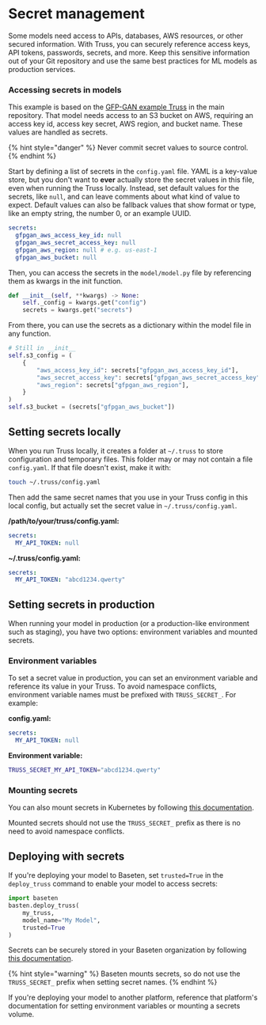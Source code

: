# Secret management

Some models need access to APIs, databases, AWS resources, or other secured information. With Truss, you can securely reference access keys, API tokens, passwords, secrets, and more. Keep this sensitive information out of your Git repository and use the same best practices for ML models as production services.

### Accessing secrets in models

This example is based on the [GFP-GAN example Truss](https://github.com/basetenlabs/truss/tree/main/examples/gfpgan) in the main repository. That model needs access to an S3 bucket on AWS, requiring an access key id, access key secret, AWS region, and bucket name. These values are handled as secrets.

{% hint style="danger" %}
Never commit secret values to source control.
{% endhint %}

Start by defining a list of secrets in the `config.yaml` file. YAML is a key-value store, but you don't want to **ever** actually store the secret values in this file, even when running the Truss locally. Instead, set default values for the secrets, like `null`, and can leave comments about what kind of value to expect. Default values can also be fallback values that show format or type, like an empty string, the number 0, or an example UUID.

```yaml
secrets:
  gfpgan_aws_access_key_id: null
  gfpgan_aws_secret_access_key: null
  gfpgan_aws_region: null # e.g. us-east-1
  gfpgan_aws_bucket: null
```

Then, you can access the secrets in the `model/model.py` file by referencing them as kwargs in the init function.

```python
def __init__(self, **kwargs) -> None:
    self._config = kwargs.get("config")
    secrets = kwargs.get("secrets")
```

From there, you can use the secrets as a dictionary within the model file in any function.

```python
# Still in __init__
self.s3_config = (
    {
        "aws_access_key_id": secrets["gfpgan_aws_access_key_id"],
        "aws_secret_access_key": secrets["gfpgan_aws_secret_access_key"],
        "aws_region": secrets["gfpgan_aws_region"],
    }
)
self.s3_bucket = (secrets["gfpgan_aws_bucket"])
```

## Setting secrets locally

When you run Truss locally, it creates a folder at `~/.truss` to store configuration and temporary files. This folder may or may not contain a file `config.yaml`. If that file doesn't exist, make it with:

```sh
touch ~/.truss/config.yaml
```

Then add the same secret names that you use in your Truss config in this local config, but actually set the secret value in `~/.truss/config.yaml`.

**/path/to/your/truss/config.yaml:**

```yaml
secrets:
  MY_API_TOKEN: null
```

**~/.truss/config.yaml:**

```yaml
secrets:
  MY_API_TOKEN: "abcd1234.qwerty"
```

## Setting secrets in production

When running your model in production (or a production-like environment such as staging), you have two options: environment variables and mounted secrets.

### Environment variables

To set a secret value in production, you can set an environment variable and reference its value in your Truss. To avoid namespace conflicts, environment variable names must be prefixed with `TRUSS_SECRET_`. For example:

**config.yaml:**

```yaml
secrets:
  MY_API_TOKEN: null
```

**Environment variable:**

```sh
TRUSS_SECRET_MY_API_TOKEN="abcd1234.qwerty"
```

### Mounting secrets

You can also mount secrets in Kubernetes by following [this documentation](https://kubernetes.io/docs/concepts/configuration/secret/).

Mounted secrets should not use the `TRUSS_SECRET_` prefix as there is no need to avoid namespace conflicts.

## Deploying with secrets

If you're deploying your model to Baseten, set `trusted=True` in the `deploy_truss` command to enable your model to access secrets:

```python
import baseten
basten.deploy_truss(
    my_truss,
    model_name="My Model",
    trusted=True
)
```

Secrets can be securely stored in your Baseten organization by following [this documentation](https://docs.baseten.co/applications/files/secret-management).

{% hint style="warning" %}
Baseten mounts secrets, so do not use the `TRUSS_SECRET_` prefix when setting secret names.
{% endhint %}

If you're deploying your model to another platform, reference that platform's documentation for setting environment variables or mounting a secrets volume.
